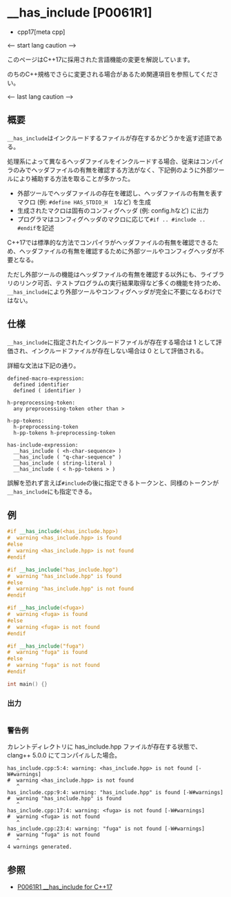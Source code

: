 # __has_include [P0061R1]
* cpp17[meta cpp]

<-- start lang caution -->

このページはC++17に採用された言語機能の変更を解説しています。

のちのC++規格でさらに変更される場合があるため関連項目を参照してください。

<-- last lang caution -->

## 概要

`__has_include`はインクルードするファイルが存在するかどうかを返す述語である。

処理系によって異なるヘッダファイルをインクルードする場合、従来はコンパイラのみでヘッダファイルの有無を確認する方法がなく、下記例のように外部ツールにより補助する方法を取ることが多かった。

* 外部ツールでヘッダファイルの存在を確認し、ヘッダファイルの有無を表すマクロ (例: `#define HAS_STDIO_H  1`など) を生成
* 生成されたマクロは固有のコンフィグヘッダ (例: config.hなど) に出力
* プログラマはコンフィグヘッダのマクロに応じて`#if .. #include .. #endif`を記述

C++17では標準的な方法でコンパイラがヘッダファイルの有無を確認できるため、ヘッダファイルの有無を確認するために外部ツールやコンフィグヘッダが不要となる。

ただし外部ツールの機能はヘッダファイルの有無を確認する以外にも、ライブラリのリンク可否、テストプログラムの実行結果取得など多くの機能を持つため、`__has_include`により外部ツールやコンフィグヘッダが完全に不要になるわけではない。

## 仕様

`__has_include`に指定されたインクルードファイルが存在する場合は 1 として評価され、インクルードファイルが存在しない場合は 0 として評価される。

詳細な文法は下記の通り。

```
defined-macro-expression:
  defined identifier
  defined ( identifier )

h-preprocessing-token:
  any preprocessing-token other than >

h-pp-tokens:
  h-preprocessing-token
  h-pp-tokens h-preprocessing-token

has-include-expression:
  __has_include ( <h-char-sequence> )
  __has_include ( "q-char-sequence" )
  __has_include ( string-literal )
  __has_include ( < h-pp-tokens > )
```

誤解を恐れず言えば`#include`の後に指定できるトークンと、同様のトークンが`__has_include`にも指定できる。

## 例
```cpp example
#if __has_include(<has_include.hpp>)
#  warning <has_include.hpp> is found
#else
#  warning <has_include.hpp> is not found
#endif

#if __has_include("has_include.hpp")
#  warning "has_include.hpp" is found
#else
#  warning "has_include.hpp" is not found
#endif

#if __has_include(<fuga>)
#  warning <fuga> is found
#else
#  warning <fuga> is not found
#endif

#if __has_include("fuga")
#  warning "fuga" is found
#else
#  warning "fuga" is not found
#endif

int main() {}
```

### 出力
```
```

### 警告例
カレントディレクトリに has_include.hpp ファイルが存在する状態で、clang++ 5.0.0 にてコンパイルした場合。

```
has_include.cpp:5:4: warning: <has_include.hpp> is not found [-W#warnings]
#  warning <has_include.hpp> is not found
   ^
has_include.cpp:9:4: warning: "has_include.hpp" is found [-W#warnings]
#  warning "has_include.hpp" is found
   ^
has_include.cpp:17:4: warning: <fuga> is not found [-W#warnings]
#  warning <fuga> is not found
   ^
has_include.cpp:23:4: warning: "fuga" is not found [-W#warnings]
#  warning "fuga" is not found
   ^
4 warnings generated.
```

## 参照
- [P0061R1 __has_include for C++17](http://www.open-std.org/jtc1/sc22/wg21/docs/papers/2015/p0061r1.html)
